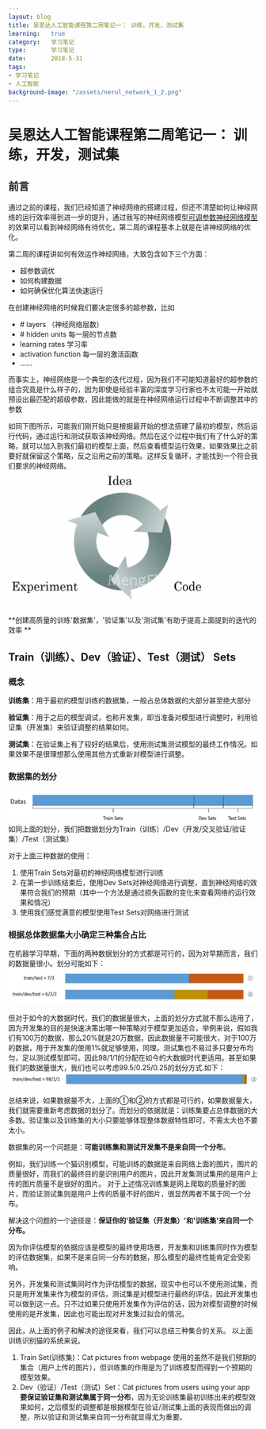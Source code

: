 ```yaml
---
layout: blog
title: 吴恩达人工智能课程第二周笔记一： 训练，开发，测试集
learning:   true
category:   学习笔记
type:       学习笔记
date:       2018-5-31
tags:
- 学习笔记
- 人工智能
background-image: "/assets/nerul_network_1_2.png"
---
```


# 吴恩达人工智能课程第二周笔记一： 训练，开发，测试集

## 前言
通过之前的课程，我们已经知道了神经网络的搭建过程，但还不清楚如何让神经网络的运行效率得到进一步的提升，通过我写的神经网络模型[可调参数神经网络模型](http://blog.csdn.net/wangpengfei_p/article/details/78882198)的效果可以看到神经网络有待优化，第二周的课程基本上就是在讲神经网络的优化。

第二周的课程讲如何有效运作神经网络，大致包含如下三个方面：
+ 超参数调优
+ 如何构建数据
+ 如何确保优化算法快速运行

在创建神经网络的时候我们要决定很多的超参数，比如
+ \# layers （神经网络层数）
+ \# hidden units 每一层的节点数
+ learning rates 学习率
+ activation function 每一层的激活函数
+ ......

而事实上，神经网络是一个典型的迭代过程，因为我们不可能知道最好的超参数的组合究竟是什么样子的，因为即使是经验丰富的深度学习行家也不太可能一开始就预设出最匹配的超级参数，因此能做的就是在神经网络运行过程中不断调整其中的参数

如同下图所示，可能我们刚开始只是根据最开始的想法搭建了最初的模型，然后运行代码，通过运行和测试获取该神经网络。然后在这个过程中我们有了什么好的策略，就可以加入到我们最初的模型上面，然后查看模型运行效果，如果效果比之前要好就保留这个策略，反之沿用之前的策略。这样反复循环，才能找到一个符合我们要求的神经网络。
![网络调优模型](/assets/nerul_network_1_1.png)

**创建高质量的训练'数据集'，'验证集'以及'测试集'有助于提高上面提到的迭代的效率
**

## Train（训练）、Dev（验证）、Test（测试） Sets
### 概念

**训练集**：用于最初的模型训练的数据集，一般占总体数据的大部分甚至绝大部分

**验证集**：用于之后的模型调试，也称开发集，即当准备对模型进行调整时，利用验证集（开发集）来验证调整的结果如何。

**测试集**：在验证集上有了较好的结果后，使用测试集测试模型的最终工作情况。如果效果不是很理想那么使用其他方式重新对模型进行调整。

### 数据集的划分
![数据集的划分](/assets/nerul_network_1_2.png)
如同上面的划分，我们把数据划分为Train（训练）/Dev（开发/交叉验证/验证集）/Test（测试集）

对于上面三种数据的使用：
1. 使用Train Sets对最初的神经网络模型进行训练
2. 在第一步训练结束后，使用Dev Sets对神经网络进行调整，直到神经网络的效果符合我们的预期（其中一个方法是通过损失函数的变化来查看网络的运行效果和情况）
3. 使用我们感觉满意的模型使用Test Sets对网络进行测试

### 根据总体数据集大小确定三种集合占比
在机器学习早期，下面的两种数据划分的方式都是可行的，因为对早期而言，我们的数据量很小。划分可能如下：
![小数据集的划分](/assets/nerul_network_1_3.png)

但对于如今的大数据时代，我们的数据量很大，上面的划分方式就不那么适用了，因为开发集的目的是快速决策出哪一种策略对于模型更加适合，举例来说，假如我们有100万的数据，那么20%就是20万数据，因此数据量不可能很大，对于100万的数据，用于开发集的使用1%就足够使用，同理，测试集也不易过多只要分布均匀，足以测试模型即可。因此98/1/1的分配在如今的大数据时代更适用。甚至如果我们的数据量很大，我们也可以考虑99.5/0.25/0.25的划分方式.如下：
![大数据集的划分](/assets/nerul_network_1_4.png)

总结来说，如果数据量不大，上面的①和②的方式都是可行的，如果数据量大，我们就需要重新考虑数据的划分了。而划分的依据就是：训练集要占总体数据的大多数。验证集以及训练集的大小只要能够体现整体数据特性即可，不需太大也不要太小。

数据集的另一个问题是：**可能训练集和测试开发集不是来自同一个分布**。

例如，我们训练一个猫识别模型，可能训练的数据是来自网络上面的图片，图片的质量很好，而我们的最终目的是识别用户的图片，因此开发集测试集用的是用户上传的图片质量不是很好的图片。
对于上述情况训练集是网上爬取的质量好的图片，而验证测试集则是用户上传的质量不好的图片，很显然两者不属于同一个分布。

解决这个问题的一个途径是：**保证你的'验证集（开发集）'和'训练集'来自同一个分布。**

因为你评估模型的依据应该是模型的最终使用场景，开发集和训练集同时作为模型的评估数据集，如果不是来自同一分布的数据，那么模型的最终性能肯定会受影响。

另外，开发集和测试集同时作为评估模型的数据，现实中也可以不使用测试集，而只是用开发集来作为模型的评估，测试集是对模型进行最终的评估，因此开发集也可以做到这一点。只不过如果只使用开发集作为评估的话，因为对模型调整的时候使用的是开发集，因此也可能出现对开发集过拟合的情况。

因此，从上面的例子和解决的途径来看，我们可以总结三种集合的关系。
以上面训练识别猫的系统来说。
1. Train Set(训练集)：Cat pictures from webpage
	使用的虽然不是我们预期的集合（用户上传的图片），但训练集的作用是为了训练模型而得到一个预期的模型效果。
2. Dev（验证）/Test（测试）Set：Cat pictures from users using your app
	**要保证验证集和测试集属于同一分布**，因为无论训练集最初训练出来的模型效果如何，之后模型的调整都是根据模型在验证/测试集上面的表现而做出的调整，所以验证和测试集来自同一分布就显得尤为重要。

